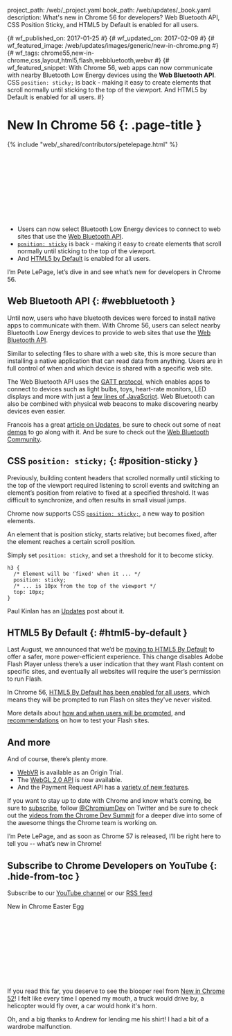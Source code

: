 project_path: /web/_project.yaml
book_path: /web/updates/_book.yaml
description: What's new in Chrome 56 for developers? Web Bluetooth API, CSS Position Sticky, and HTML5 by Default is enabled for all users.

{# wf_published_on: 2017-01-25 #}
{# wf_updated_on: 2017-02-09 #}
{# wf_featured_image: /web/updates/images/generic/new-in-chrome.png #}
{# wf_tags: chrome55,new-in-chrome,css,layout,html5,flash,webbluetooth,webvr #}
{# wf_featured_snippet: With Chrome 56, web apps can now communicate with nearby Bluetooth Low Energy devices using the <b>Web Bluetooth API</b>. CSS <code>position: sticky;</code> is back - making it easy to create elements that scroll normally until sticking to the top of the viewport. And HTML5 by Default is enabled for all users. #}

# New In Chrome 56 {: .page-title }

{% include "web/_shared/contributors/petelepage.html" %}

<div class="clearfix"></div>

<div class="video-wrapper">
  <iframe class="devsite-embedded-youtube-video" data-video-id="F4DfGVbvRpY"
          data-autohide="1" data-showinfo="0" frameborder="0" allowfullscreen>
  </iframe>
</div>

* Users can now select Bluetooth Low Energy
  devices to connect to web sites that use the [Web Bluetooth API](#webbluetooth).
* [`position: sticky`](#position-sticky) is back - making it easy to create
  elements that scroll normally until sticking to the top of the viewport.
* And [HTML5 by Default](#html5-by-default) is enabled for all users.

I’m Pete LePage, let’s dive in and see what’s new for developers in Chrome 56. 

<div class="clearfix"></div>

## Web Bluetooth API {: #webbluetooth }

Until now, users who have bluetooth devices were forced to install
native apps to communicate with them. With Chrome 56, users can select
nearby Bluetooth Low Energy devices to provide to web sites that use
the [Web Bluetooth API](//webbluetoothcg.github.io/web-bluetooth/).

Similar to selecting files to share with a web site, this is more
secure than installing a native application that can read data from
anything. Users are in full control of when and which device is
shared with a specific web site.

The Web Bluetooth API uses the [GATT protocol](https://webbluetoothcg.github.io/web-bluetooth/),
which enables apps to connect to devices such as light bulbs, toys,
heart-rate monitors, LED displays and more with just a
[few lines of JavaScript](https://googlechrome.github.io/samples/web-bluetooth/).
Web Bluetooth can also be combined with physical web beacons to make discovering
nearby devices even easier.

Francois has a great
[article on Updates](/web/updates/2015/07/interact-with-ble-devices-on-the-web),
be sure to check out some of neat [demos](https://github.com/WebBluetoothCG/demos)
to go along with it. And be sure to check out the
[Web Bluetooth Community](https://plus.google.com/communities/108953318610326025178).

## CSS `position: sticky;` {: #position-sticky }

Previously, building content headers that scrolled normally until sticking
to the top of the viewport required listening to scroll events and
switching an element’s position from relative to fixed at a specified threshold. 
It was difficult to synchronize, and often results in small visual jumps.

Chrome now supports CSS
[`position: sticky;`](//developer.mozilla.org/en-US/docs/Web/CSS/position#Sticky_positioning),
a new way to position elements. 

An element that is position sticky, starts relative; but becomes fixed,
after the element reaches a certain scroll position.

Simply set `position: sticky`, and set a threshold for it to become sticky.

    h3 {
      /* Element will be 'fixed' when it ... */
      position: sticky;
      /* ... is 10px from the top of the viewport */
      top: 10px;
    }

Paul Kinlan has an [Updates](/web/updates/2016/12/position-sticky) post
about it.

## HTML5 By Default {: #html5-by-default }

Last August, we announced that we’d be
[moving to HTML5 By Default](//blog.google/products/chrome/flash-and-chrome/)
to offer a safer, more power-efficient experience. This change disables Adobe
Flash Player unless there’s a user indication that they want Flash content on
specific sites, and eventually all websites will require the user’s permission
to run Flash. 

In Chrome 56,
[HTML5 By Default has been enabled for all users](//blog.chromium.org/2016/12/roll-out-plan-for-html5-by-default.html ),
which means they will be prompted to run Flash on sites they've never visited.

More details about
[how and when users will be prompted](https://sites.google.com/a/chromium.org/dev/flash-roadmap#TOC-HTML5-By-Default-Target:-Chrome-55---Dec-2016-),
and [recommendations](https://sites.google.com/a/chromium.org/dev/flash-roadmap#TOC-Developer-Recommendations ) on how to test your Flash sites.

## And more

And of course, there’s plenty more.

* [WebVR](/web/fundamentals/vr/) is available as an Origin Trial.
* The [WebGL 2.0 API](//www.khronos.org/registry/webgl/specs/latest/2.0/) is now available.
* And the Payment Request API has a [variety of new features](https://docs.google.com/document/d/1I8ha1ySrPWhx80EB4CVPmThkD4ILFM017AfOA5gEFg4/preview).


If you want to stay up to date with Chrome and know what’s coming, be sure to
[subscribe](https://goo.gl/6FP1a5), follow 
[@ChromiumDev](//twitter.com/chromiumdev) on Twitter and be sure to check
out the [videos from the Chrome Dev Summit](https://www.youtube.com/playlist?list=PLNYkxOF6rcIBTs2KPy1E6tIYaWoFcG3uj)
for a deeper dive into some of the awesome things the Chrome team is working on.

I’m Pete LePage, and as soon as Chrome 57 is released, I’ll be right here to tell you -- what’s new in Chrome!

## Subscribe to Chrome Developers on YouTube {: .hide-from-toc }
Subscribe to our [YouTube channel](https://goo.gl/6FP1a5) or our 
[RSS feed](/web/shows/rss.xml)

<link rel="alternate" type="application/rss+xml" title="Web Shows from Google Developers (RSS)" href="/web/shows/rss.xml">
<link rel="alternate" type="application/atom+xml" title="Web Shows from Google Developers (ATOM)" href="/web/shows/atom.xml">

<section class="expandable">
  <p class="showalways hide-from-toc">New in Chrome Easter Egg</p>
  <div class="video-wrapper">
    <iframe class="devsite-embedded-youtube-video" data-video-id="gYY8THAtWe8"
            data-autohide="1" data-showinfo="0" frameborder="0" allowfullscreen>
    </iframe>
  </div>
  <p>
    If you read this far, you deserve to see the blooper reel from
    <a href="//youtu.be/Pii-LaWOyuo">New in Chrome 52</a>! I felt like every
    time I opened my mouth, a truck would drive by, a helicopter would fly
    over, a car would honk it's horn.
  </p>
</section>

<div class="clearfix"></div>

Oh, and a big thanks to Andrew for lending me his shirt! I had a bit of a
wardrobe malfunction.

